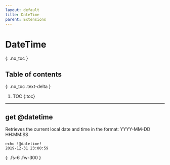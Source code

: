```yaml
---
layout: default
title: DateTime
parent: Extensions
---
```


# DateTime
{: .no_toc }

## Table of contents
{: .no_toc .text-delta }

1. TOC
{:toc}

---

## get @datetime
Retrieves the current local date and time in the format: YYYY-MM-DD HH:MM:SS

```batch
echo !@datetime!
2019-12-31 23:00:59
```

{: .fs-6 .fw-300 }
